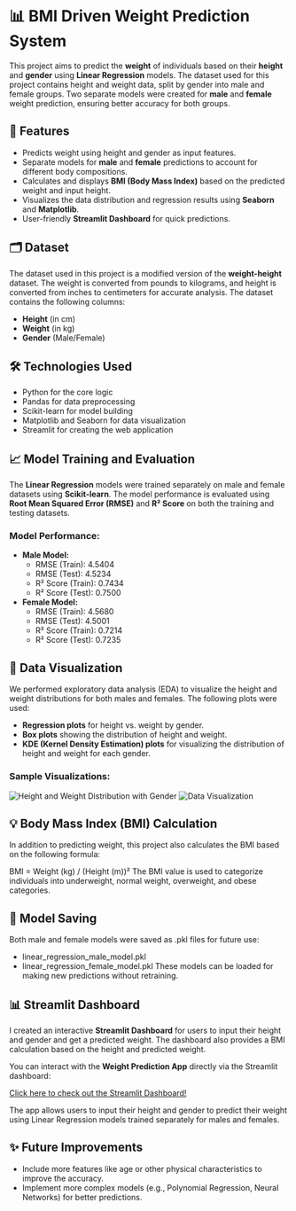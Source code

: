 # 📊 BMI Driven Weight Prediction System

This project aims to predict the **weight** of individuals based on their **height** and **gender** using **Linear Regression** models. The dataset used for this project contains height and weight data, split by gender into male and female groups. Two separate models were created for **male** and **female** weight prediction, ensuring better accuracy for both groups.

## 🚀 Features
- Predicts weight using height and gender as input features.
- Separate models for **male** and **female** predictions to account for different body compositions.
- Calculates and displays **BMI (Body Mass Index)** based on the predicted weight and input height.
- Visualizes the data distribution and regression results using **Seaborn** and **Matplotlib**.
- User-friendly **Streamlit Dashboard** for quick predictions.

## 🗂️ Dataset
The dataset used in this project is a modified version of the **weight-height** dataset. The weight is converted from pounds to kilograms, and height is converted from inches to centimeters for accurate analysis. The dataset contains the following columns:
- **Height** (in cm)
- **Weight** (in kg)
- **Gender** (Male/Female)

## 🛠️ Technologies Used

- Python for the core logic
- Pandas for data preprocessing
- Scikit-learn for model building
- Matplotlib and Seaborn for data visualization
- Streamlit for creating the web application

## 📈 Model Training and Evaluation
The **Linear Regression** models were trained separately on male and female datasets using **Scikit-learn**. The model performance is evaluated using **Root Mean Squared Error (RMSE)** and **R² Score** on both the training and testing datasets.

### Model Performance:
- **Male Model:**
  - RMSE (Train): 4.5404
  - RMSE (Test): 4.5234
  - R² Score (Train): 0.7434
  - R² Score (Test): 0.7500
- **Female Model:**
  - RMSE (Train): 4.5680
  - RMSE (Test): 4.5001
  - R² Score (Train): 0.7214
  - R² Score (Test): 0.7235

## 🎨 Data Visualization
We performed exploratory data analysis (EDA) to visualize the height and weight distributions for both males and females. The following plots were used:
- **Regression plots** for height vs. weight by gender.
- **Box plots** showing the distribution of height and weight.
- **KDE (Kernel Density Estimation) plots** for visualizing the distribution of height and weight for each gender.
  
### Sample Visualizations:

![Height and Weight Distribution with Gender](https://github.com/user-attachments/assets/77db62b1-c04f-497a-86f1-0046ac6f50b0)
![Data Visualization](https://github.com/user-attachments/assets/3f49bdfd-1b30-4411-b60d-a474dd1a7dbc)

## 💡 Body Mass Index (BMI) Calculation
In addition to predicting weight, this project also calculates the BMI based on the following formula:

BMI = Weight (kg) / (Height (m))²
The BMI value is used to categorize individuals into underweight, normal weight, overweight, and obese categories.


## 💾 Model Saving
Both male and female models were saved as .pkl files for future use:

- linear_regression_male_model.pkl
- linear_regression_female_model.pkl
These models can be loaded for making new predictions without retraining.

## 📊 Streamlit Dashboard

I created an interactive **Streamlit Dashboard** for users to input their height and gender and get a predicted weight. The dashboard also provides a BMI calculation based on the height and predicted weight.

You can interact with the **Weight Prediction App** directly via the Streamlit dashboard:

[Click here to check out the Streamlit Dashboard!](https://bmi-driven-weight-prediction-system.streamlit.app/)

The app allows users to input their height and gender to predict their weight using Linear Regression models trained separately for males and females.

## ✨ Future Improvements
- Include more features like age or other physical characteristics to improve the accuracy.
- Implement more complex models (e.g., Polynomial Regression, Neural Networks) for better predictions.

